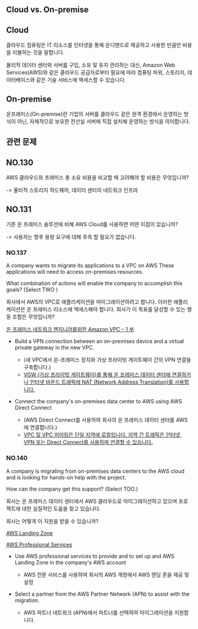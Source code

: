 ## Cloud vs. On-premise

## Cloud

클라우드 컴퓨팅은 IT 리소스를 인터넷을 통해 온디맨드로 제공하고 사용한 만큼만 비용을 지불하는 것을 말합니다.

물리적 데이터 센터와 서버를 구입, 소유 및 유지 관리하는 대신, Amazon Web Services(AWS)와 같은 클라우드 공급자로부터 필요에 따라 컴퓨팅 파워, 스토리지, 데이터베이스와 같은 기술 서비스에 액세스할 수 있습니다.

## On-premise

온프레미스(On-premise)란 기업의 서버를 클라우드 같은 원격 환경에서 운영하는 방식이 아닌, 자체적으로 보유한 전산실 서버에 직접 설치해 운영하는 방식을 의미합니다. 

## 관련 문제

## NO.130
AWS 클라우드와 프레미스 총 소유 비용을 비교할 때 고려해야 할 비용은 무엇입니까?

-> 물리적 스토리지 하드웨어, 데이터 센터의 네트워크 인프라


## NO.131
기존 온 프레미스 솔루션에 비해 AWS Cloud를 사용하면 어떤 이점이 있습니까?

-> 사용자는 향후 용량 요구에 대해 추측 할 필요가 없습니다.

### NO.137 
A company wants to migrate its applications to a VPC on AWS These applications will need to access on-premises resources.

What combination of actions will enable the company to accomplish this goals? (Select TWO )

회사에서 AWS의 VPC로 애플리케이션을 마이그레이션하려고 합니다. 이러한 애플리케이션은 온 프레미스 리소스에 액세스해야 합니다. 회사가 이 목표를 달성할 수 있는 행동 조합은 무엇입니까?

[온 프레미스 네트워크 엔지니어를위한 Amazon VPC – 1 부](https://aws.amazon.com/ko/blogs/apn/amazon-vpc-for-on-premises-network-engineers-part-one/)

   * Build a VPN connection between an on-premises device and a virtual private gateway in the new VPC.
      * (새 VPC에서 온-프레미스 장치와 가상 프라이빗 게이트웨이 간의 VPN 연결을 구축합니다.)
      * [VGW (가상 프라이빗 게이트웨이)를 통해 온 프레미스 데이터 센터에 연결하거나 인터넷 바운드 트래픽에 NAT (Network Address Translation)를 사용합니다.]()

   * Connect the company's on-premises data center to AWS using AWS Direct Connect
      * (AWS Direct Connect를 사용하여 회사의 온 프레미스 데이터 센터를 AWS에 연결합니다.)
      * [VPC 및 VPC 피어링은 단일 지역에 로컬입니다. 지역 간 트래픽은 인터넷, VPN 또는 Direct Connect를 사용하여 연결할 수 있습니다.](https://aws.amazon.com/ko/blogs/apn/amazon-vpc-for-on-premises-network-engineers-part-one/)

### NO.140 
A company is migrating from on-premises data centers to the AWS cloud and is looking for hands-on help with the project.

How can the company get this support? (Select TOO.)

회사는 온 프레미스 데이터 센터에서 AWS 클라우드로 마이그레이션하고 있으며 프로젝트에 대한 실질적인 도움을 찾고 있습니다.

회사는 어떻게 이 지원을 받을 수 있습니까?

[AWS Landing Zone](https://aws.amazon.com/ko/solutions/implementations/aws-landing-zone/)

[AWS Professional Services](https://aws.amazon.com/ko/professional-services/?nc1=h_ls)

   * Use AWS professional services to provide and to set up and AWS Landing Zone in the company's AWS account
      * AWS 전문 서비스를 사용하여 회사의 AWS 계정에서 AWS 랜딩 존을 제공 및 설정

   * Select a partner from the AWS Partner Network (APN) to assist with the migration.
      * AWS 파트너 네트워크 (APN)에서 파트너를 선택하여 마이그레이션을 지원합니다.

